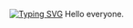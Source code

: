 [![Typing SVG](https://readme-typing-svg.demolab.com?font=Fira+Code&duration=3000&pause=1000&color=F7F7F7&center=true&vCenter=true&width=1000&lines=%E2%80%9CByte+by+byte%2C+I'm+creating+a+digital+masterpiece.%E2%80%9D;%E2%80%9CBorn+to+debug%2C+forced+to+comment.%E2%80%9D;%E2%80%9CHacker+by+nature%2C+programmer+by+profession.%E2%80%9D;%E2%80%9CUnleashing+the+power+of+algorithms+and+innovation.%E2%80%9D;%E2%80%9CLiving+life+on+the+edge+of+technology.%E2%80%9D;%E2%80%9CBuilding+the+future+one+line+of+code+at+a+time.%E2%80%9D;%E2%80%9CCrushing+bugs+and+taking+names.%E2%80%9D;%E2%80%9CI+speak+fluent+Python...+and+sarcasm.%E2%80%9D;%E2%80%9CCreating+digital+symphonies+with+the+stroke+of+my+keyboard.%E2%80%9D;%E2%80%9CFinding+beauty+in+the+complexity+of+code.%E2%80%9D;%E2%80%9CBringing+ideas+to+life+through+elegant+code.%E2%80%9D;%E2%80%9CEmbracing+the+digital+revolution+with+every+keystroke.%E2%80%9D;%E2%80%9CDream+in+binary%2C+wake+up+to+code.%E2%80%9D;%E2%80%9CProgrammer+by+profession%2C+dreamer+by+design.%E2%80%9D)](https://git.io/typing-svg)
Hello everyone.
